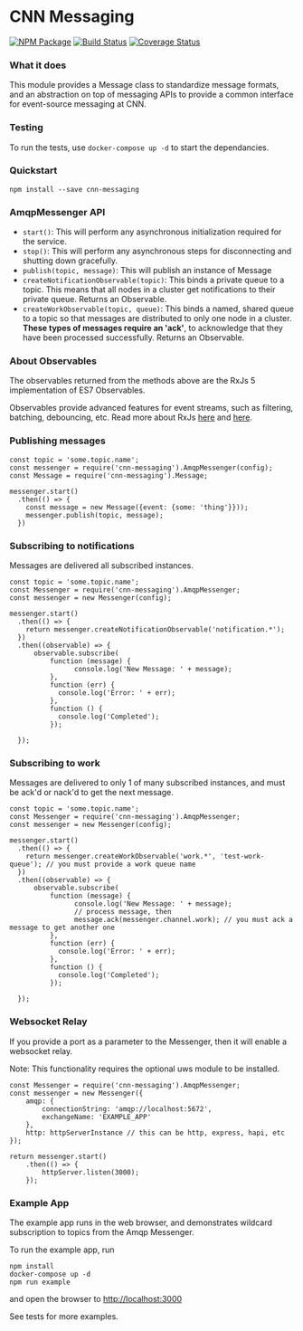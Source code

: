 # CNN Messaging

[![NPM Package](https://img.shields.io/npm/v/cnn-messaging.svg?style=flat-square)](https://www.npmjs.org/package/cnn-messaging)
[![Build Status](https://img.shields.io/travis/cnnlabs/cnn-messaging.svg?branch=master&style=flat-square)](https://travis-ci.org/cnnlabs/cnn-messaging)
[![Coverage Status](https://img.shields.io/coveralls/cnnlabs/cnn-messaging.svg?branch=master&style=flat-square)](https://coveralls.io/github/cnnlabs/cnn-messaging)

### What it does

This module provides a Message class to standardize message formats, and an abstraction on top of messaging APIs to provide a common interface for event-source messaging at CNN.

### Testing

To run the tests, use ```docker-compose up -d``` to start the dependancies.

### Quickstart

```
npm install --save cnn-messaging
```

### AmqpMessenger API

* ```start()```: This will perform any asynchronous initialization required for the service.
* ```stop()```: This will perform any asynchronous steps for disconnecting and shutting down gracefully.
* ```publish(topic, message)```: This will publish an instance of Message
* ```createNotificationObservable(topic)```: This binds a private queue to a topic. This means that all nodes in a cluster get notifications to their private queue. Returns an Observable.
* ```createWorkObservable(topic, queue)```: This binds a named, shared queue to a topic so that messages are distributed to only one node in a cluster. __These types of messages require an 'ack'__, to acknowledge that they have been processed successfully. Returns an Observable.

### About Observables

The observables returned from the methods above are the RxJs 5 implementation of ES7 Observables.

Observables provide advanced features for event streams, such as filtering, batching, debouncing, etc. Read more about RxJs [here](http://reactivex.io) and [here](https://github.com/ReactiveX/rxjs).

### Publishing messages

```
const topic = 'some.topic.name';
const messenger = require('cnn-messaging').AmqpMessenger(config);
const Message = require('cnn-messaging').Message;

messenger.start()
  .then(() => {
    const message = new Message({event: {some: 'thing'}}));
    messenger.publish(topic, message);      
  })

```

### Subscribing to notifications

Messages are delivered all subscribed instances.

```
const topic = 'some.topic.name';
const Messenger = require('cnn-messaging').AmqpMessenger;
const messenger = new Messenger(config);

messenger.start()
  .then(() => {
    return messenger.createNotificationObservable('notification.*');    
  })
  .then((observable) => {
      observable.subscribe(
          function (message) {
                console.log('New Message: ' + message);
          },
          function (err) {
            console.log('Error: ' + err);
          },
          function () {
            console.log('Completed');
          });

  });

```

### Subscribing to work

Messages are delivered to only 1 of many subscribed instances, and must be ack'd or nack'd to get the next message.

```
const topic = 'some.topic.name';
const Messenger = require('cnn-messaging').AmqpMessenger;
const messenger = new Messenger(config);

messenger.start()
  .then(() => {
    return messenger.createWorkObservable('work.*', 'test-work-queue'); // you must provide a work queue name  
  })
  .then((observable) => {
      observable.subscribe(
          function (message) {
                console.log('New Message: ' + message);
                // process message, then
                message.ack(messenger.channel.work); // you must ack a message to get another one
          },
          function (err) {
            console.log('Error: ' + err);
          },
          function () {
            console.log('Completed');
          });

  });

```

### Websocket Relay

If you provide a port as a parameter to the Messenger, then it will enable a websocket relay.

Note: This functionality requires the optional uws module to be installed.

```
const Messenger = require('cnn-messaging').AmqpMessenger;
const messenger = new Messenger({
    amqp: {
        connectionString: 'amqp://localhost:5672',
        exchangeName: 'EXAMPLE_APP'
    },
    http: httpServerInstance // this can be http, express, hapi, etc
});

return messenger.start()
    .then(() => {
        httpServer.listen(3000);
    });
```

### Example App

The example app runs in the web browser, and demonstrates wildcard subscription to topics from the Amqp Messenger.

To run the example app, run
```
npm install
docker-compose up -d
npm run example
```

and open the browser to [http://localhost:3000](http://localhost:3000)

See tests for more examples.
